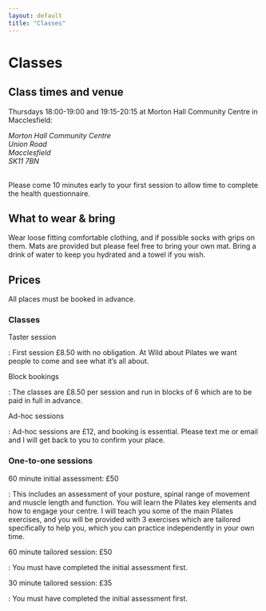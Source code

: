 ```yaml
---
layout: default
title: "Classes"
---
```

# Classes

## Class times and venue

Thursdays 18:00-19:00 and 19:15-20:15 at Morton Hall Community Centre in Macclesfield:

<address>
    Morton Hall Community Centre<br>
    Union Road<br>
    Macclesfield<br>
    SK11 7BN<br><br>
    <script type="application/ld+json">
    {
        "@context": "http://schema.org",
        "@type": "LocalBusiness",
        "@id": "https://www.wildaboutpilates.co.uk/macclesfield",
        "url": "https://www.wildaboutpilates.co.uk/",
        "name": "Wild About Pilates",
        "telephone": "+44-7378-166524",
        "image": "https://www.wildaboutpilates.co.uk/images/wild-about-pilates-logo.svg",
        "priceRange": "$",
        "geo": {
            "@type": "GeoCoordinates",
            "latitude": "53.258309",
            "longitude": "-2.114774"
        },
        "address": {
            "@type": "PostalAddress",
            "addressCountry": "GB",
            "streetAddress": "Morton Hall Community Centre, Union Road",
            "addressLocality": "Macclesfield",
            "addressRegion": "Cheshire",
            "postalCode": "SK11 7BN"
        }
    }
    </script>
</address>

Please come 10 minutes early to your first session to allow time to complete the health questionnaire.

## What to wear & bring

Wear loose fitting comfortable clothing, and if possible socks with grips on them.
Mats are provided but please feel free to bring your own mat.
Bring a drink of water to keep you hydrated and a towel if you wish.

## Prices

All places must be booked in advance.

### Classes

Taster session

: First session £8.50 with no obligation. At Wild about Pilates we want people to come and see what it’s all about.

Block bookings

: The classes are £8.50 per session and run in blocks of 6 which are to be paid in full in advance.

Ad-hoc sessions

: Ad-hoc sessions are £12, and booking is essential. Please text me or email and I will get back to you to confirm your place.

### One-to-one sessions

60 minute initial assessment: £50

: This includes an assessment of your posture, spinal range of movement and muscle length and function. You will learn the Pilates key elements and how to engage your centre. I will teach you some of the main Pilates exercises, and you will be provided with 3 exercises which are tailored specifically to help you, which you can practice independently in your own time.

60 minute tailored session: £50

: You must have completed the initial assessment first.

30 minute tailored session: £35

: You must have completed the initial assessment first.
